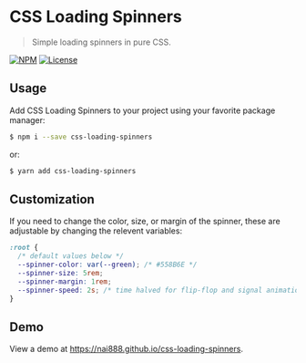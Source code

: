 # CSS Loading Spinners

> Simple loading spinners in pure CSS.

[![NPM](https://img.shields.io/npm/v/css-loading-spinners.svg?style=flat)](https://www.npmjs.com/package/css-loading-spinners)
[![License](https://img.shields.io/github/license/nai888/css-loading-spinners.svg?style=flat)](https://github.com/nai888/css-loading-spinners/blob/master/LICENSE)

## Usage

Add CSS Loading Spinners to your project using your favorite package manager:

```bash
$ npm i --save css-loading-spinners
```

or:

```bash
$ yarn add css-loading-spinners
```

## Customization

If you need to change the color, size, or margin of the spinner, these are adjustable by changing the relevent variables:

```css
:root {
  /* default values below */
  --spinner-color: var(--green); /* #558B6E */
  --spinner-size: 5rem;
  --spinner-margin: 1rem;
  --spinner-speed: 2s; /* time halved for flip-flop and signal animation */
}
```

## Demo

View a demo at <https://nai888.github.io/css-loading-spinners>.

